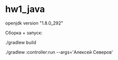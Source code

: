 # hw1_java

openjdk version "1.8.0_292"

Сборка + запуск:

./gradlew build

./gradlew :controller:run --args='Алексей Северов'
